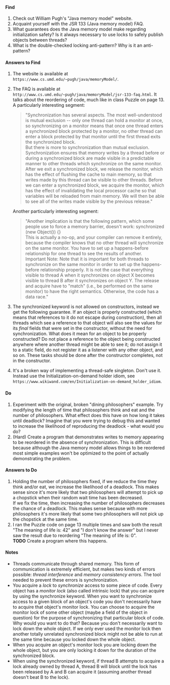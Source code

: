 #### Find
1.  Check out William Pugh's "Java memory model" website.
2.  Acquaint yourself with the JSR 133 (Java memory model) FAQ.
3.  What guarantees does the Java memory model make regarding initialization safety? Is it always necessary to use locks to safely publish objects between threads?
4.  What is the double-checked locking anti-pattern? Why is it an anti-pattern?

#### Answers to Find
1.  The website is available at `https://www.cs.umd.edu/~pugh/java/memoryModel/`.
2.  The FAQ is available at `http://www.cs.umd.edu/~pugh/java/memoryModel/jsr-133-faq.html`.
    It talks about the reordering of code, much like in class Puzzle on page 13.
    A particularly interesting segment:
    > "Synchronization has several aspects. The most well-understood is mutual exclusion -- only one thread can hold a monitor at once, so synchronizing on a monitor means that once one thread enters a synchronized block protected by a monitor, no other thread can enter a block protected by that monitor until the first thread exits the synchronized block.  
    > But there is more to synchronization than mutual exclusion. Synchronization ensures that memory writes by a thread before or during a synchronized block are made visible in a predictable manner to other threads which synchronize on the same monitor. After we exit a synchronized block, we release the monitor, which has the effect of flushing the cache to main memory, so that writes made by this thread can be visible to other threads. Before we can enter a synchronized block, we acquire the monitor, which has the effect of invalidating the local processor cache so that variables will be reloaded from main memory. We will then be able to see all of the writes made visible by the previous release."

    Another particularly interesting segment:
    > "Another implication is that the following pattern, which some people use to force a memory barrier, doesn't work:
    > synchronized (new Object()) {}  
    > This is actually a no-op, and your compiler can remove it entirely, because the compiler knows that no other thread will synchronize on the same monitor. You have to set up a happens-before relationship for one thread to see the results of another.  
    > Important Note: Note that it is important for both threads to synchronize on the same monitor in order to set up the happens-before relationship properly. It is not the case that everything visible to thread A when it synchronizes on object X becomes visible to thread B after it synchronizes on object Y. The release and acquire have to "match" (i.e., be performed on the same monitor) to have the right semantics. Otherwise, the code has a data race."

3.  The synchronized keyword is not allowed on constructors, instead we get the following guarantee. If an object is properly constructed (which means that references to it do not escape during construction), then all threads which see a reference to that object will also see the values for its _final_ fields that were set in the constructor, without the need for synchronization. What does it mean for an object to be properly constructed? Do not place a reference to the object being constructed anywhere where another thread might be able to see it; do not assign it to a static field, do not register it as a listener with any other object, and so on. These tasks should be done after the constructor completes, not in the constructor.
4.  It's a broken way of implementing a thread-safe singleton. Don't use it. Instead use the Initialization-on-demand holder idiom, see `https://www.wikiwand.com/en/Initialization-on-demand_holder_idiom`.

#### Do
1.  Experiment with the original, broken "dining philosophers" example. Try modifying the length of time that philosophers think and eat and the number of philosophers. What effect does this have on how long it takes until deadlock? Imagine that you were trying to debug this and wanted to increase the likelihood of reproducing the deadlock - what would you do?
2.  (Hard) Create a program that demonstrates writes to memory appearing to be reordered in the absence of synchronization. This is difficult because although the Java memory model allows things to be reordered most simple examples won't be optimized to the point of actually demonstrating the problem.

#### Answers to Do
1.  Holding the number of philosophers fixed, if we reduce the time they think and/or eat, we increase the likelihood of a deadlock. This makes sense since it's more likely that two philosophers will attempt to pick up a chopstick when their random wait time has been decreased.  
If we fix the time, then increasing the number of philosophers decreases the chance of a deadlock. This makes sense because with more philosophers it's more likely that some two philosophers will not pick up the chopstick at the same time.
2.  I ran the Puzzle code on page 13 multiple times and saw both the result "The meaning of life is: 42" and "I don't know the answer" but I never saw the result due to reordering "The meaning of life is: 0".  
**TODO** Create a program where this happens.

#### Notes
*   Threads communicate through shared memory. This form of communication is extremely efficient, but makes two kinds of errors possible: _thread interference_ and _memory consistency errors_. The tool needed to prevent these errors is synchronization.
*   You acquire a _lock_ to _synchronize_ access to some piece of code. Every object has a _monitor lock_ (also called intrinsic lock) that you can acquire by using the synchronize keyword. When you want to synchronize access to a given block of an object's code you don't necessarily have to acquire that object's monitor lock. You can choose to acquire the monitor lock of some other object (maybe a field of the object in question) for the purpose of synchronizing that particular block of code.  
Why would you want to do that? Because you don't necessarily want to lock down the whole object. If we only ever used the monitor lock then another totally unrelated synchronized block might not be able to run at the same time because you locked down the whole object.
*   When you acquire an object's monitor lock you are locking down the whole object, but you are only locking it down for the duration of the synchronized block.  
*   When using the synchronized keyword, if thread B attempts to acquire a lock already owned by thread A, thread B will block until the lock has been released by A and B can acquire it (assuming another thread doesn't beat B to the lock).
